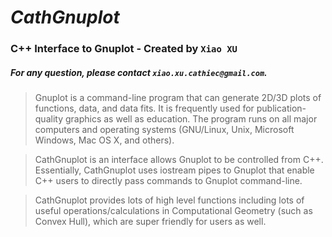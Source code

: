 # ***CathGnuplot***
### C++ Interface to Gnuplot - Created by `Xiao XU`
##### For any question, please contact `xiao.xu.cathiec@gmail.com`.

>Gnuplot is a command-line program that can generate 2D/3D plots of functions, data, and data fits. It is frequently used for publication-quality graphics as well as education. The program runs on all major computers and operating systems (GNU/Linux, Unix, Microsoft Windows, Mac OS X, and others).

>CathGnuplot is an interface allows Gnuplot to be controlled from C++. Essentially, CathGnuplot uses iostream pipes to Gnuplot that enable C++ users to directly pass commands to Gnuplot command-line.

>CathGnuplot provides lots of high level functions including lots of useful operations/calculations in Computational Geometry (such as Convex Hull), which are super friendly for users as well.
